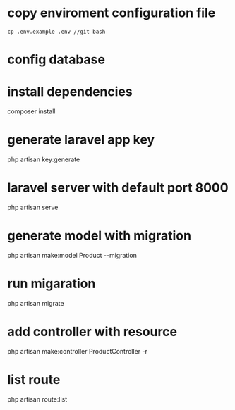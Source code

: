 
# copy enviroment configuration file
```
cp .env.example .env //git bash
```

# config database

# install dependencies
composer install

# generate laravel app key
php artisan key:generate

# laravel server with default port 8000
php artisan serve

# generate model with migration

php artisan make:model Product --migration

# run migaration
php artisan migrate

# add controller with resource
php artisan make:controller ProductController -r

# list route
php artisan route:list